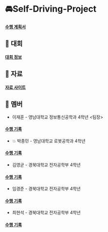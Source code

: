 # 🚘Self-Driving-Project
#### <a href="https://docs.google.com/document/d/1IUayn3Iwd6Q2cQbSXzq3wwh3GvN1OAu5RGB_o0dagMg/edit?pli=1" >수행 계획서</a>

## 🏁 대회
#### <a href="https://github.com/PJmin2/Self-Driving-Project/wiki/%EB%8C%80%ED%9A%8C%EC%A0%95%EB%B3%B4" >대회 정보</a>

## 📜 자료
#### <a href="https://github.com/PJmin2/Self-Driving-Project/wiki/%EC%9E%90%EB%A3%8C-%EC%82%AC%EC%9D%B4%ED%8A%B8" >자료 사이트</a>

## 🤝 멤버
- 이재훈 - 영남대학교 정보통신공학과 4학년 <팀장>
#### <a href="본인 위키 주소" >수행 기록</a>

- 💥 박종민 - 영남대학교 로봇공학과 4학년
#### <a href="https://github.com/PJmin2/Self-Driving-Project/wiki/%EC%9E%90%EB%A3%8C-%EC%A1%B0%EC%82%AC-%EB%B0%8F-%EC%A0%95%EB%A6%AC" >수행 기록</a>

- 김영균 - 경북대학교 전자공학부 4학년
#### <a href="본인 위키 주소" >수행 기록</a>

- 임경준 - 경북대학교 전자공학부 4학년
#### <a href="본인 위키 주소" >수행 기록</a>

- 최현석 - 경북대학교 전자공학부 4학년
#### <a href="본인 위키 주소" >수행 기록</a>
